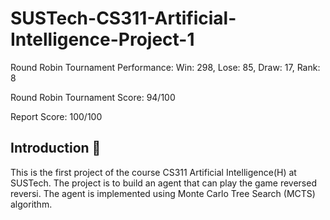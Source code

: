 # SUSTech-CS311-Artificial-Intelligence-Project-1

 Round Robin Tournament Performance: Win: 298, Lose: 85, Draw: 17, Rank: 8
 
 Round Robin Tournament Score: 94/100

 Report Score: 100/100


## Introduction :rocket:

This is the first project of the course CS311 Artificial Intelligence(H) at SUSTech. The project is to build an agent that can play the game reversed reversi. The agent is implemented using Monte Carlo Tree Search (MCTS) algorithm.
